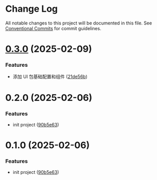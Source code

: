 # Change Log

All notable changes to this project will be documented in this file.
See [Conventional Commits](https://conventionalcommits.org) for commit guidelines.

# [0.3.0](https://github.com/ycc-im/noteum/compare/@noteum/ui@0.2.0...@noteum/ui@0.3.0) (2025-02-09)


### Features

* 添加 UI 包基础配置和组件 ([21de56b](https://github.com/ycc-im/noteum/commit/21de56b376d7d91747ba1fa2777bfcdbbfba8919))





# 0.2.0 (2025-02-06)


### Features

* init project ([90b5e63](https://github.com/ycc-im/noteum/commit/90b5e630a06dd95c9ef1bbeda9db1b880eef1640))





# 0.1.0 (2025-02-06)


### Features

* init project ([90b5e63](https://github.com/ycc-im/noteum/commit/90b5e630a06dd95c9ef1bbeda9db1b880eef1640))
